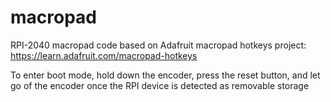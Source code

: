 # macropad
RPI-2040 macropad code based on Adafruit macropad hotkeys project: https://learn.adafruit.com/macropad-hotkeys

To enter boot mode, hold down the encoder, press the reset button, and let go of the encoder once the RPI device is detected as removable storage
